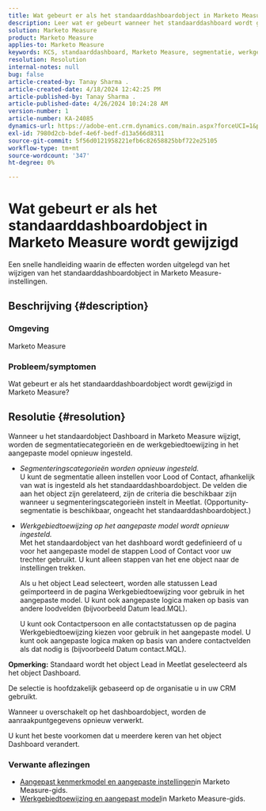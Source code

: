 ```yaml
---
title: Wat gebeurt er als het standaarddashboardobject in Marketo Measure wordt gewijzigd
description: Leer wat er gebeurt wanneer het standaarddashboard wordt gewijzigd in Marketo Measure.
solution: Marketo Measure
product: Marketo Measure
applies-to: Marketo Measure
keywords: KCS, standaarddashboard, Marketo Measure, segmentatie, werkgebiedtoewijzing
resolution: Resolution
internal-notes: null
bug: false
article-created-by: Tanay Sharma .
article-created-date: 4/18/2024 12:42:25 PM
article-published-by: Tanay Sharma .
article-published-date: 4/26/2024 10:24:28 AM
version-number: 1
article-number: KA-24085
dynamics-url: https://adobe-ent.crm.dynamics.com/main.aspx?forceUCI=1&pagetype=entityrecord&etn=knowledgearticle&id=2dc28018-81fd-ee11-a1fe-6045bd03c412
exl-id: 7980d2cb-bdef-4e6f-bedf-d13a566d8311
source-git-commit: 5f56d0121958221efb6c82658825bbf722e25105
workflow-type: tm+mt
source-wordcount: '347'
ht-degree: 0%

---
```


# Wat gebeurt er als het standaarddashboardobject in Marketo Measure wordt gewijzigd


Een snelle handleiding waarin de effecten worden uitgelegd van het wijzigen van het standaarddashboardobject in Marketo Measure-instellingen.

## Beschrijving {#description}


### Omgeving

Marketo Measure

### Probleem/symptomen

Wat gebeurt er als het standaarddashboardobject wordt gewijzigd in Marketo Measure?


## Resolutie {#resolution}


Wanneer u het standaardobject Dashboard in Marketo Measure wijzigt, worden de segmentatiecategorieën en de werkgebiedtoewijzing in het aangepaste model opnieuw ingesteld.

- *Segmenteringscategorieën worden opnieuw ingesteld.*\
  U kunt de segmentatie alleen instellen voor Lood of Contact, afhankelijk van wat is ingesteld als het standaarddashboardobject. De velden die aan het object zijn gerelateerd, zijn de criteria die beschikbaar zijn wanneer u segmenteringscategorieën instelt in Meetlat. (Opportunity-segmentatie is beschikbaar, ongeacht het standaarddashboardobject.)
- *Werkgebiedtoewijzing op het aangepaste model wordt opnieuw ingesteld.*\
  Met het standaardobject van het dashboard wordt gedefinieerd of u voor het aangepaste model de stappen Lood of Contact voor uw trechter gebruikt. U kunt alleen stappen van het ene object naar de instellingen trekken.

  Als u het object Lead selecteert, worden alle statussen Lead geïmporteerd in de pagina Werkgebiedtoewijzing voor gebruik in het aangepaste model. U kunt ook aangepaste logica maken op basis van andere loodvelden (bijvoorbeeld Datum lead.MQL).

  U kunt ook Contactpersoon en alle contactstatussen op de pagina Werkgebiedtoewijzing kiezen voor gebruik in het aangepaste model. U kunt ook aangepaste logica maken op basis van andere contactvelden als dat nodig is (bijvoorbeeld Datum contact.MQL).


<b>Opmerking:</b>
Standaard wordt het object Lead in Meetlat geselecteerd als het object Dashboard.

De selectie is hoofdzakelijk gebaseerd op de organisatie u in uw CRM gebruikt.

Wanneer u overschakelt op het dashboardobject, worden de aanraakpuntgegevens opnieuw verwerkt.

U kunt het beste voorkomen dat u meerdere keren van het object Dashboard verandert.

### <b>Verwante aflezingen</b>

- [Aangepast kenmerkmodel en aangepaste instellingen](https://experienceleague.adobe.com/en/docs/marketo-measure/using/advanced-marketo-measure-features/custom-attribution-models/custom-attribution-model-and-setup)in Marketo Measure-gids.
- [Werkgebiedtoewijzing en aangepast model](https://experienceleague.adobe.com/en/docs/marketo-measure/using/advanced-marketo-measure-features/custom-attribution-models/custom-attribution-model-and-setup#the-difference-between-funnel-stages-and-custom-model-stages)in Marketo Measure-gids.

